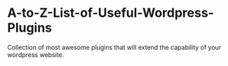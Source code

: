 # A-to-Z-List-of-Useful-Wordpress-Plugins
Collection of most awesome plugins that will extend the capability of your wordpress website.
